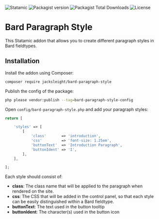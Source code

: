 ![Statamic](https://flat.badgen.net/badge/Statamic/3.0+/FF269E) ![Packagist version](https://flat.badgen.net/packagist/v/jacksleight/bard-paragraph-style/latest) ![Packagist Total Downloads](https://flat.badgen.net/packagist/dt/jacksleight/bard-paragraph-style) ![License](https://flat.badgen.net/github/license/jacksleight/bard-paragraph-style)

# Bard Paragraph Style 

This Statamic addon that allows you to create different paragraph styles in Bard fieldtypes.

## Installation

Install the addon using Composer:

```bash
composer require jacksleight/bard-paragraph-style
```

Publish the config of the package:

```bash
php please vendor:publish --tag=bard-paragraph-style-config
```

Open `config/bard-paragraph-style.php` and add your paragraph styles:


```php
return [

    'styles' => [
        [
            'class'       => 'introduction',
            'css'         => 'font-size: 1.25em',
            'buttonText'  => 'Introduction Paragraph',
            'buttonIdent' => 'I',
        ],
    ],

];
```

Each style should consist of:

* **class**: The class name that will be applied to the paragraph when rendered on the site.
* **css**: The CSS that will be added in the control panel, so that each style can be easily distinguished within a Bard fieldtype.
* **buttonText**: The text used in the button tooltip
* **buttonIdent**: The character(s) used in the button icon